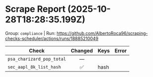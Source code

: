 # Scrape Report (2025-10-28T18:28:35.199Z)

Group: `compliance`  |  Run: https://github.com/AlbertoRoca96/scraping-checks-scheduler/actions/runs/18885210049

| Check | Changed | Keys | Error |
|---|:---:|:--|:--|
| `psa_charizard_pop_total` | — |  |  |
| `sec_aapl_8k_list_hash` | ✅ | hash |  |

